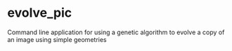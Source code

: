 # evolve_pic
Command line application for using a genetic algorithm to evolve a copy of an image using simple geometries
